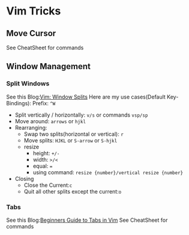# Vim Tricks
## Move Cursor
See CheatSheet for commands
## Window Management
### Split Windows
See this Blog:[Vim: Window Splits](https://dev.to/mr_destructive/vim-window-splits-p3p)
Here are my use cases(Default Key-Bindings):
Prefix: `^W`
- Split vertically / horizontally: `v/s` or commands `vsp/sp`
- Move around: `arrows` or `hjkl`
- Rearranging:
  - Swap two splits(horizontal or vertical): `r`
  - Move splits: `HJKL` or `S-arrow` or `S-hjkl`
  - resize
    - height: `+/-`
    - width: `>/<`
    - equal: `=`
    - using command: `resize {number}/vertical resize {number}`
- Closing
  - Close the Current:`c`
  - Quit all other splits except the current:`o`

### Tabs
See this Blog:[Beginners Guide to Tabs in Vim](https://webdevetc.com/blog/tabs-in-vim/)
See CheatSheet for commands